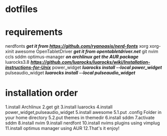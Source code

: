 # dotfiles

# requirements

nerdfonts ***get it from https://github.com/ryanoasis/nerd-fonts***
xorg
xorg-xinit
awesome
OpenTabletDriver ***get it from opentabletdriver.net***
git
nvim
ccls
sddm
optimus-manager ***on archlinux get the AUR package***
luarocks3.8 ***https://github.com/luarocks/luarocks/wiki/Installation-instructions-for-Unix***
power\_widget ***luarocks install --local power_widget***
pulseaudio\_widget ***luarocks install --local pulseaudio_widget***


# installation order

1.install Archlinux
2.get git
3.install luarocks
4.install power\_widget,pulseaudio\_widget
5.install awesome
5.1.put .config Folder in your home directory
5.2.put themes in themedir
6.install sddm
7.activate sddm
8.install nvim
9.install nerdfont
10.install nvims plugins using vimplug
11.install optimus manager using AUR
12.That's it enjoy!
